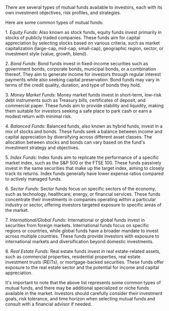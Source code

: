 <p>
There are several types of mutual funds available to investors, each with its own investment objectives, risk profiles, and strategies. 
</p><p>
Here are some common types of mutual funds:
</p><p>
1. <em class="red">Equity Funds:</em> Also known as stock funds, equity funds invest primarily in stocks of publicly traded companies. These funds aim for capital appreciation by selecting stocks based on various criteria, such as market capitalization (large-cap, mid-cap, small-cap), geographic region, sector, or investment style (value, growth, blend).
</p><p>
2. <em class="red">Bond Funds:</em> Bond funds invest in fixed-income securities such as government bonds, corporate bonds, municipal bonds, or a combination thereof. They aim to generate income for investors through regular interest payments while also seeking capital preservation. Bond funds may vary in terms of the credit quality, duration, and type of bonds they hold.
</p><p>
3. <em class="red">Money Market Funds:</em> Money market funds invest in short-term, low-risk debt instruments such as Treasury bills, certificates of deposit, and commercial paper. These funds aim to provide stability and liquidity, making them suitable for investors seeking a safe place to park cash or earn a modest return with minimal risk.
</p><p>
4. <em class="red">Balanced Funds:</em> Balanced funds, also known as hybrid funds, invest in a mix of stocks and bonds. These funds seek a balance between income and capital appreciation by diversifying across different asset classes. The allocation between stocks and bonds can vary based on the fund's investment strategy and objectives.
</p><p>
5. <em class="red">Index Funds:</em> Index funds aim to replicate the performance of a specific market index, such as the S&P 500 or the FTSE 100. These funds passively invest in the same securities that make up the target index, aiming to closely track its returns. Index funds generally have lower expense ratios compared to actively managed funds.
</p><p>
6. <em class="red">Sector Funds:</em> Sector funds focus on specific sectors of the economy, such as technology, healthcare, energy, or financial services. These funds concentrate their investments in companies operating within a particular industry or sector, offering investors targeted exposure to specific areas of the market.
</p><p>
7. <em class="red">International/Global Funds:</em> International or global funds invest in securities from foreign markets. International funds focus on specific regions or countries, while global funds have a broader mandate to invest across multiple countries. These funds provide investors with exposure to international markets and diversification beyond domestic investments.
</p><p>
8. <em class="red">Real Estate Funds:</em> Real estate funds invest in real estate-related assets, such as commercial properties, residential properties, real estate investment trusts (REITs), or mortgage-backed securities. These funds offer exposure to the real estate sector and the potential for income and capital appreciation.
</p><p>
It's important to note that the above list represents some common types of mutual funds, and there may be additional specialized or niche funds available in the market. Investors should carefully consider their investment goals, risk tolerance, and time horizon when selecting mutual funds and consult with a financial advisor if needed.
</p>